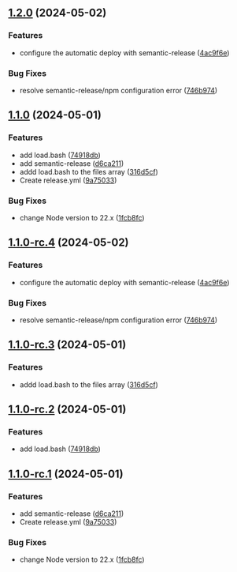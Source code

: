 ## [1.2.0](https://github.com/jfheinrich/bats-mock/compare/v1.1.0...v1.2.0) (2024-05-02)


### Features

* configure the automatic deploy with semantic-release ([4ac9f6e](https://github.com/jfheinrich/bats-mock/commit/4ac9f6e30282a803a4bd2b80a684722a799be588))


### Bug Fixes

* resolve semantic-release/npm configuration error ([746b974](https://github.com/jfheinrich/bats-mock/commit/746b9743655de26b5fc4b395c7a175901fe39db2))

## [1.1.0](https://github.com/jfheinrich/bats-mock/compare/v1.0.1...v1.1.0) (2024-05-01)


### Features

* add load.bash ([74918db](https://github.com/jfheinrich/bats-mock/commit/74918dbf3ecb7fcf262addbd370731f9bb0f413d))
* add semantic-release ([d6ca211](https://github.com/jfheinrich/bats-mock/commit/d6ca211d42047bea337d73828717ad9ca2a4341b))
* addd load.bash to the files array ([316d5cf](https://github.com/jfheinrich/bats-mock/commit/316d5cff6f831ce66d00837bde37902d419ef2a2))
* Create release.yml ([9a75033](https://github.com/jfheinrich/bats-mock/commit/9a75033ee58e9b47a37c8bbe9ab48cb9279b54a9))


### Bug Fixes

* change Node version to 22.x ([1fcb8fc](https://github.com/jfheinrich/bats-mock/commit/1fcb8fcb744810a21ddc8bd3c862e8de4be4d86f))

## [1.1.0-rc.4](https://github.com/jfheinrich/bats-mock/compare/v1.1.0-rc.3...v1.1.0-rc.4) (2024-05-02)


### Features

* configure the automatic deploy with semantic-release ([4ac9f6e](https://github.com/jfheinrich/bats-mock/commit/4ac9f6e30282a803a4bd2b80a684722a799be588))


### Bug Fixes

* resolve semantic-release/npm configuration error ([746b974](https://github.com/jfheinrich/bats-mock/commit/746b9743655de26b5fc4b395c7a175901fe39db2))

## [1.1.0-rc.3](https://github.com/jfheinrich/bats-mock/compare/v1.1.0-rc.2...v1.1.0-rc.3) (2024-05-01)


### Features

* addd load.bash to the files array ([316d5cf](https://github.com/jfheinrich/bats-mock/commit/316d5cff6f831ce66d00837bde37902d419ef2a2))

## [1.1.0-rc.2](https://github.com/jfheinrich/bats-mock/compare/v1.1.0-rc.1...v1.1.0-rc.2) (2024-05-01)


### Features

* add load.bash ([74918db](https://github.com/jfheinrich/bats-mock/commit/74918dbf3ecb7fcf262addbd370731f9bb0f413d))

## [1.1.0-rc.1](https://github.com/jfheinrich/bats-mock/compare/v1.0.1...v1.1.0-rc.1) (2024-05-01)


### Features

* add semantic-release ([d6ca211](https://github.com/jfheinrich/bats-mock/commit/d6ca211d42047bea337d73828717ad9ca2a4341b))
* Create release.yml ([9a75033](https://github.com/jfheinrich/bats-mock/commit/9a75033ee58e9b47a37c8bbe9ab48cb9279b54a9))


### Bug Fixes

* change Node version to 22.x ([1fcb8fc](https://github.com/jfheinrich/bats-mock/commit/1fcb8fcb744810a21ddc8bd3c862e8de4be4d86f))
